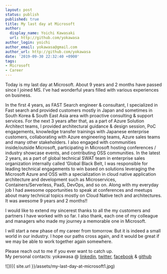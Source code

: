 ```yaml
---
layout: post
status: publish
published: true
title: My last day at Microsoft
author:
  display_name: Yoichi Kawasaki
  url: http://github.com/yokawasa
author_login: yoichi
author_email: yokawasa@gmail.com
author_url: http://github.com/yokawasa
date: '2019-09-30 22:32:40 +0900'
tags:
- Microsoft
- Career
---
```


Today is my last day at Microsoft. 
About 9 years and 2 months have passed since I joined MS. I've had wonderful years filled with various experiences on business.

In the first 4 years, as FAST Search engineer & consultant, I specialized in Fast search and provided customers mostly in Japan and sometimes in South Korea & South East Asia area with proactive consulting & support services. For the next 3 years after that, as a part of Azure Solution Architect teams, I provided architectural guidance & design session, PoC engagements, knowledge transfer trainings with Japanese enterprise customers, collaborating with Azure engineering teams, Azure sales teams and many other stakeholders. I also engaged with communities inside/outside Microsoft, participating in Microsoft hosting conferences / industry showcase events, and contributing OSS communities. In the latest 2 years, as a part of global technical SWAT team in enterprise sales organization internally called ‘Global Black Belt, I was responsible for leading technical engagements to win based on solutions leveraging the Microsoft Azure and OSS with a specialization in cloud native application architecture and development such as Microservices, Containers/Serverless, PaaS, DevOps, and so on. Along with my everyday job I had awesome opportunities to speak at conferences and meetups about many technical topics mostly on Cloud Native tech and architectures.  It was awesome 9 years and 2 months!!

I would like to extend my sincerest thanks to all the my customers and partners I have worked with so far. I also thank, each one of my colleague and managers who made my journey a memorable one in Microsoft. 

I will start a new phase of my career from tomorrow. But it is indeed a small world in our industry. I hope our paths cross again, and it would be great if we may be able to work together again somewhere. 

Please reach out to me if you ever want to catch up.  
My personal contacts: yokawasa @ [linkedin](https://www.linkedin.com/in/yokawasa/), [twitter](https://twitter.com/yokawasa), [facebook](https://facebook.com/yokawasa) & [github](https://github.com/yokawasa)

![]({{ site.url }}/assets/my-last-day-at-microsoft1.jpg)

